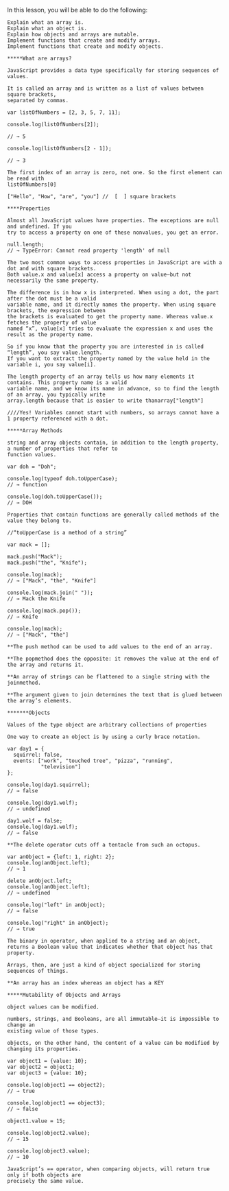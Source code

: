 In this lesson, you will be able to do the following:

    Explain what an array is.
    Explain what an object is.
    Explain how objects and arrays are mutable.
    Implement functions that create and modify arrays.
    Implement functions that create and modify objects.

    *****What are arrays?

    JavaScript provides a data type specifically for storing sequences of values.

    It is called an array and is written as a list of values between square brackets,
    separated by commas.

    var listOfNumbers = [2, 3, 5, 7, 11];

    console.log(listOfNumbers[2]);

    // → 5

    console.log(listOfNumbers[2 - 1]);

    // → 3

    The first index of an array is zero, not one. So the first element can be read with
    listOfNumbers[0]

    ["Hello", "How", "are", "you"] //  [  ] square brackets

    ****Properties

    Almost all JavaScript values have properties. The exceptions are null and undefined. If you
    try to access a property on one of these nonvalues, you get an error.

    null.length;
    // → TypeError: Cannot read property 'length' of null

    The two most common ways to access properties in JavaScript are with a dot and with square brackets.
    Both value.x and value[x] access a property on value—but not necessarily the same property.

    The difference is in how x is interpreted. When using a dot, the part after the dot must be a valid
    variable name, and it directly names the property. When using square brackets, the expression between
    the brackets is evaluated to get the property name. Whereas value.x fetches the property of value
    named “x”, value[x] tries to evaluate the expression x and uses the result as the property name.

    So if you know that the property you are interested in is called “length”, you say value.length.
    If you want to extract the property named by the value held in the variable i, you say value[i].

    The length property of an array tells us how many elements it contains. This property name is a valid
    variable name, and we know its name in advance, so to find the length of an array, you typically write
    array.length because that is easier to write thanarray["length"]

    ////Yes! Variables cannot start with numbers, so arrays cannot have a 1 property referenced with a dot.

    *****Array Methods

    string and array objects contain, in addition to the length property, a number of properties that refer to
    function values.

    var doh = "Doh";

    console.log(typeof doh.toUpperCase);
    // → function

    console.log(doh.toUpperCase());
    // → DOH

    Properties that contain functions are generally called methods of the value they belong to.

    //“toUpperCase is a method of a string”

    var mack = [];

    mack.push("Mack");
    mack.push("the", "Knife");

    console.log(mack);
    // → ["Mack", "the", "Knife"]

    console.log(mack.join(" "));
    // → Mack the Knife

    console.log(mack.pop());
    // → Knife

    console.log(mack);
    // → ["Mack", "the"]

    **The push method can be used to add values to the end of an array.

    **The popmethod does the opposite: it removes the value at the end of the array and returns it.

    **An array of strings can be flattened to a single string with the joinmethod.

    **The argument given to join determines the text that is glued between the array’s elements.

    *******Objects

    Values of the type object are arbitrary collections of properties

    One way to create an object is by using a curly brace notation.

    var day1 = {
      squirrel: false,
      events: ["work", "touched tree", "pizza", "running",
               "television"]
    };

    console.log(day1.squirrel);
    // → false

    console.log(day1.wolf);
    // → undefined

    day1.wolf = false;
    console.log(day1.wolf);
    // → false

    **The delete operator cuts off a tentacle from such an octopus.

    var anObject = {left: 1, right: 2};
    console.log(anObject.left);
    // → 1

    delete anObject.left;
    console.log(anObject.left);
    // → undefined

    console.log("left" in anObject);
    // → false

    console.log("right" in anObject);
    // → true

    The binary in operator, when applied to a string and an object,
    returns a Boolean value that indicates whether that object has that property.

    Arrays, then, are just a kind of object specialized for storing sequences of things.

    **An array has an index whereas an object has a KEY

    *****Mutability of Objects and Arrays

    object values can be modified.

    numbers, strings, and Booleans, are all immutable—it is impossible to change an
    existing value of those types.

    objects, on the other hand, the content of a value can be modified by changing its properties.

    var object1 = {value: 10};
    var object2 = object1;
    var object3 = {value: 10};

    console.log(object1 == object2);
    // → true

    console.log(object1 == object3);
    // → false

    object1.value = 15;

    console.log(object2.value);
    // → 15

    console.log(object3.value);
    // → 10

    JavaScript’s == operator, when comparing objects, will return true only if both objects are
    precisely the same value.

    




